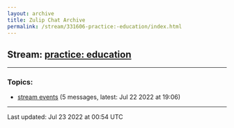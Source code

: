 ```yaml
---
layout: archive
title: Zulip Chat Archive
permalink: /stream/331606-practice:-education/index.html
---
```


## Stream: [practice: education](https://mattecapu.github.io/ct-zulip-archive/stream/331606-practice:-education/index.html)
---

### Topics:

* [stream events](topic/topic_stream.20events.html) (5 messages, latest: Jul 22 2022 at 19:06)

<hr><p>Last updated: Jul 23 2022 at 00:54 UTC</p>